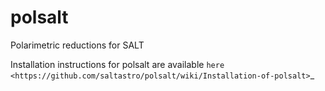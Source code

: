 # polsalt
Polarimetric reductions for SALT

Installation instructions for polsalt are available `here 
<https://github.com/saltastro/polsalt/wiki/Installation-of-polsalt>`_ 
